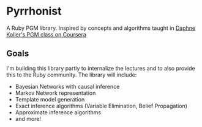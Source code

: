 # Pyrrhonist

A Ruby PGM library. Inspired by concepts and algorithms taught in [Daphne Koller's PGM class on Coursera](https://class.coursera.org/pgm-2012-002/class/index)

## Goals

I'm building this library partly to internalize the lectures and to also provide this to the Ruby community. The library will include:

* Bayesian Networks with causal inference
* Markov Network representation
* Template model generation
* Exact inference algorithms (Variable Elimination, Belief Propagation)
* Approximate inference algorithms
* and more!